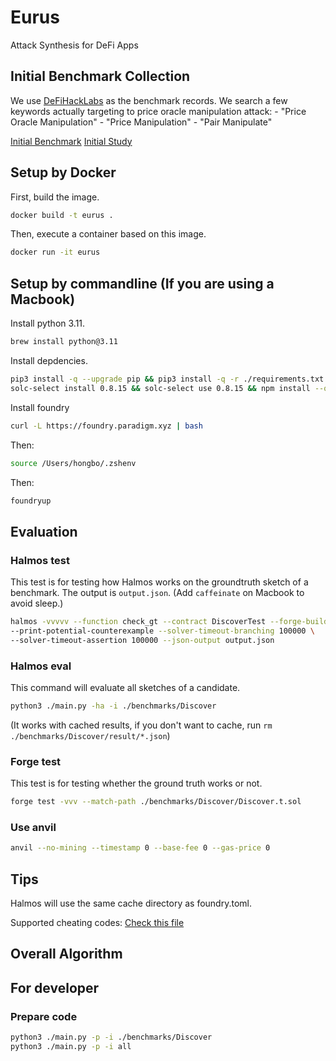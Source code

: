 # Eurus
Attack Synthesis for DeFi Apps

## Initial Benchmark Collection
We use [DeFiHackLabs](https://github.com/SunWeb3Sec/DeFiHackLabs/tree/main) as the benchmark records. 
We search a few keywords actually targeting to price oracle manipulation attack:
    - "Price Oracle Manipulation"
    - "Price Manipulation"
    - "Pair Manipulate"

[Initial Benchmark](https://docs.google.com/spreadsheets/d/1Lv_MobKl0fHEsKa3oUU9-YnTsg_f9afePEtP_zSXU1c/edit?usp=sharing)
[Initial Study](https://docs.google.com/document/d/1GLrh-LDtsVapd0acO_sXS0HsohMXxJ6p2bjj6VbaNSw/edit?usp=sharing)

## Setup by Docker
First, build the image. 
```bash
docker build -t eurus .
```
Then, execute a container based on this image.
```bash
docker run -it eurus
```

## Setup by commandline (If you are using a Macbook)
Install python 3.11.
```bash
brew install python@3.11
```

Install depdencies.
```bash
pip3 install -q --upgrade pip && pip3 install -q -r ./requirements.txt && \
solc-select install 0.8.15 && solc-select use 0.8.15 && npm install --quiet --save-dev
```

Install foundry
```bash
curl -L https://foundry.paradigm.xyz | bash
```
Then:
```bash
source /Users/hongbo/.zshenv
```
Then:
```bash
foundryup
```

## Evaluation

### Halmos test
This test is for testing how Halmos works on the groundtruth sketch of a benchmark.
The output is `output.json`.
(Add `caffeinate` on Macbook to avoid sleep.)
```bash
halmos -vvvvv --function check_gt --contract DiscoverTest --forge-build-out .cache \
--print-potential-counterexample --solver-timeout-branching 100000 \
--solver-timeout-assertion 100000 --json-output output.json
```

### Halmos eval
This command will evaluate all sketches of a candidate.
```bash
python3 ./main.py -ha -i ./benchmarks/Discover
```
(It works with cached results, if you don't want to cache, run `rm ./benchmarks/Discover/result/*.json`)

### Forge test
This test is for testing whether the ground truth works or not.
```bash
forge test -vvv --match-path ./benchmarks/Discover/Discover.t.sol
```

### Use anvil
```bash
anvil --no-mining --timestamp 0 --base-fee 0 --gas-price 0
```

## Tips
Halmos will use the same cache directory as foundry.toml.

Supported cheating codes: [Check this file](https://github.com/a16z/halmos/blob/6be83f77b9b4775c4c27fd262fc4b7faaf8a1a22/src/halmos/sevm.py#L1828)

## Overall Algorithm

## For developer

### Prepare code
```bash
python3 ./main.py -p -i ./benchmarks/Discover
python3 ./main.py -p -i all
```
